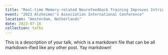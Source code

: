 ```yaml
---
title: "Real-time Memory-related Neurofeedback Training Improves Intrinsic Brain Oscillations in Older Adults."
event: "2023 Alzheimer's Association International Conference"
location: "Amsterdam, Netherlands"
date: 2023-07-16
collection: talks
---
```


This is a description of your talk, which is a markdown file that can be all markdown-ified like any other post. Yay markdown!
